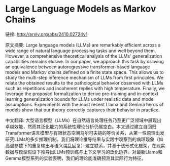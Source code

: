 # Large Language Models as Markov Chains

链接: http://arxiv.org/abs/2410.02724v1

原文摘要:
Large language models (LLMs) are remarkably efficient across a wide range of
natural language processing tasks and well beyond them. However, a
comprehensive theoretical analysis of the LLMs' generalization capabilities
remains elusive. In our paper, we approach this task by drawing an equivalence
between autoregressive transformer-based language models and Markov chains
defined on a finite state space. This allows us to study the multi-step
inference mechanism of LLMs from first principles. We relate the obtained
results to the pathological behavior observed with LLMs such as repetitions and
incoherent replies with high temperature. Finally, we leverage the proposed
formalization to derive pre-training and in-context learning generalization
bounds for LLMs under realistic data and model assumptions. Experiments with
the most recent Llama and Gemma herds of models show that our theory correctly
captures their behavior in practice.

中文翻译:
大型语言模型（LLMs）在自然语言处理任务乃至更广泛领域中展现出卓越效能，然而其泛化能力的系统性理论分析仍属空白。本文通过建立自回归Transformer语言模型与有限状态空间马尔可夫链的等价关系，从第一性原理出发研究LLMs的多步推理机制。我们将理论推导结果与实践中观察到的病理现象（如高温参数下的重复输出与语义混乱回复）建立联系，并基于该形式化框架，在现实数据与模型假设下推导出LLMs预训练与上下文学习的泛化边界。对最新Llama和Gemma模型系列的实验表明，我们的理论能准确预测其实际行为特征。
